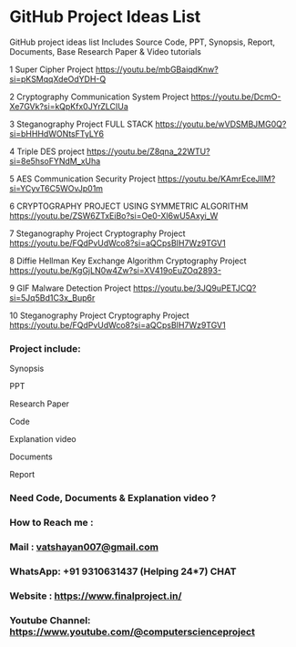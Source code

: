 # GitHub Project Ideas List
GitHub project ideas list Includes Source Code, PPT, Synopsis, Report, Documents, Base Research Paper &amp; Video tutorials

1	Super Cipher Project	https://youtu.be/mbGBaiqdKnw?si=pKSMqqXdeOdYDH-Q

2	Cryptography Communication System Project	https://youtu.be/DcmO-Xe7GVk?si=kQpKfx0JYrZLCIUa

3	Steganography Project FULL STACK	https://youtu.be/wVDSMBJMG0Q?si=bHHHdWONtsFTyLY6

4	Triple DES project	https://youtu.be/Z8qna_22WTU?si=8e5hsoFYNdM_xUha

5	AES Communication Security Project	https://youtu.be/KAmrEceJllM?si=YCyvT6C5WOvJp01m

6	CRYPTOGRAPHY PROJECT USING SYMMETRIC ALGORITHM	https://youtu.be/ZSW6ZTxEiBo?si=Oe0-Xl6wU5Axyi_W

7	Steganography Project Cryptography Project	https://youtu.be/FQdPvUdWco8?si=aQCpsBIH7Wz9TGV1

8	Diffie Hellman Key Exchange Algorithm Cryptography Project	https://youtu.be/KgGjLN0w4Zw?si=XV419oEuZOq2893-

9	GIF Malware Detection Project	https://youtu.be/3JQ9uPETJCQ?si=5Jq5Bd1C3x_Bup6r

10 Steganography Project Cryptography Project	https://youtu.be/FQdPvUdWco8?si=aQCpsBIH7Wz9TGV1

### Project include:
Synopsis

PPT

Research Paper

Code

Explanation video

Documents

Report

### Need Code, Documents & Explanation video ?
### How to Reach me :
### Mail : vatshayan007@gmail.com
### WhatsApp: +91 9310631437 (Helping 24*7) CHAT
### Website : https://www.finalproject.in/
### Youtube Channel: https://www.youtube.com/@computerscienceproject
